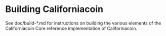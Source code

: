 Building Californiacoin
================

See doc/build-*.md for instructions on building the various
elements of the Californiacoin Core reference implementation of Californiacoin.
